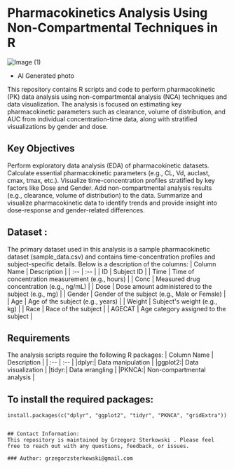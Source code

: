 # Pharmacokinetics Analysis Using Non-Compartmental Techniques in R

![Image (1)](https://github.com/user-attachments/assets/350278f3-0ded-4193-b21d-8d475f01e24e)
* AI Generated photo 

This repository contains R scripts and code to perform pharmacokinetic (PK) data analysis using non-compartmental analysis (NCA) techniques and data visualization. The analysis is focused on estimating key pharmacokinetic parameters such as clearance, volume of distribution, and AUC from individual concentration-time data, along with stratified visualizations by gender and dose.

## Key Objectives
Perform exploratory data analysis (EDA) of pharmacokinetic datasets.
Calculate essential pharmacokinetic parameters (e.g., CL, Vd, auclast, cmax, tmax, etc.).
Visualize time-concentration profiles stratified by key factors like Dose and Gender.
Add non-compartmental analysis results (e.g., clearance, volume of distribution) to the data.
Summarize and visualize pharmacokinetic data to identify trends and provide insight into dose-response and gender-related differences.

## Dataset : 

The primary dataset used in this analysis is a sample pharmacokinetic dataset (sample_data.csv) and contains time-concentration profiles and subject-specific details. Below is a description of the columns:
| Column Name | Description |
| :-- | :-- |
| ID | Subject ID |
| Time | Time of concentration measurement (e.g., hours) |
| Conc | Measured drug concentration (e.g., ng/mL) |
| Dose | Dose amount administered to the subject (e.g., mg) |
| Gender | Gender of the subject (e.g., Male or Female) |
| Age | Age of the subject (e.g., years) |
| Weight | Subject's weight (e.g., kg) |
| Race | Race of the subject |
| AGECAT | Age category assigned to the subject |


## Requirements
The analysis scripts require the following R packages:
| Column Name | Description |
| :-- | :-- |
|dplyr:| Data manipulation |
|ggplot2:| Data visualization |
|tidyr:| Data wrangling |
|PKNCA:| Non-compartmental analysis |

## To install the required packages:

```{r}
install.packages(c("dplyr", "ggplot2", "tidyr", "PKNCA", "gridExtra"))


## Contact Information:
This repository is maintained by Grzegorz Sterkowski . Please feel free to reach out with any questions, feedback, or issues.

### Author: grzegorzsterkowski@gmail.com 
